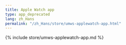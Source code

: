 ```yaml
---
title: Apple Watch app
type: app_deprecated
lang: zh_Hans
permalink: "/zh_Hans/store/umws-applewatch-app.html"
---
```


{% include store/umws-applewatch-app.md %}
